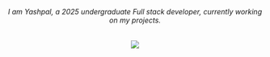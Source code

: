 <p align="left"> <img width="1" src="https://komarev.com/ghpvc/?username=yshplsngh&label=Profile%20views&color=0e75b6&style=flat" alt="yshplsngh" /> </p>
  <h6 align="center">
    I am Yashpal, a 2025 undergraduate Full stack developer, currently working on my projects.
  </h6>
<p align="center">
  <img align="center" src="https://wallpaperaccess.com//full/8881418.gif">
</p>
